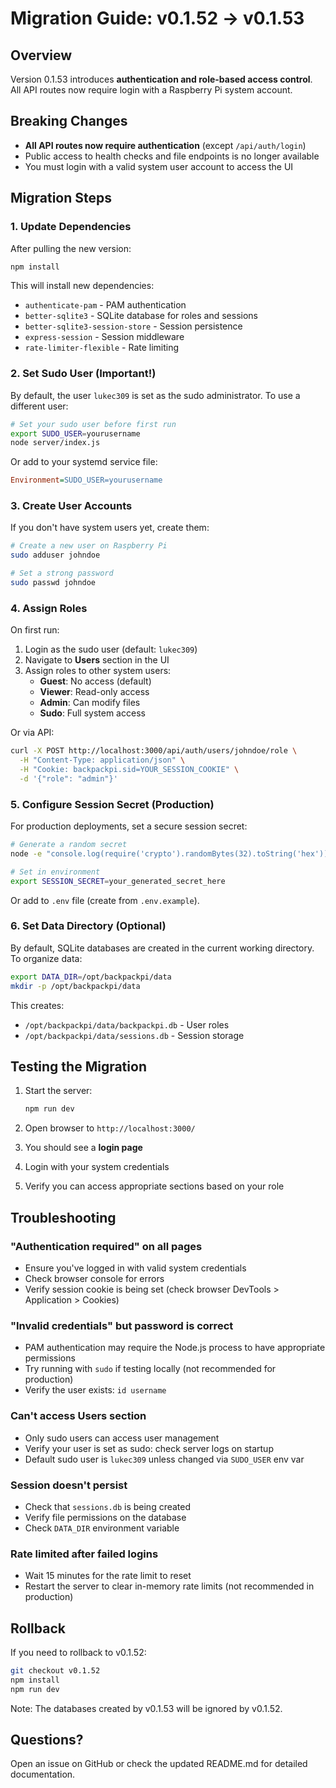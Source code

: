 # Migration Guide: v0.1.52 → v0.1.53

## Overview

Version 0.1.53 introduces **authentication and role-based access control**. All API routes now require login with a Raspberry Pi system account.

## Breaking Changes

- **All API routes now require authentication** (except `/api/auth/login`)
- Public access to health checks and file endpoints is no longer available
- You must login with a valid system user account to access the UI

## Migration Steps

### 1. Update Dependencies

After pulling the new version:

```bash
npm install
```

This will install new dependencies:
- `authenticate-pam` - PAM authentication
- `better-sqlite3` - SQLite database for roles and sessions
- `better-sqlite3-session-store` - Session persistence
- `express-session` - Session middleware
- `rate-limiter-flexible` - Rate limiting

### 2. Set Sudo User (Important!)

By default, the user `lukec309` is set as the sudo administrator. To use a different user:

```bash
# Set your sudo user before first run
export SUDO_USER=yourusername
node server/index.js
```

Or add to your systemd service file:

```ini
Environment=SUDO_USER=yourusername
```

### 3. Create User Accounts

If you don't have system users yet, create them:

```bash
# Create a new user on Raspberry Pi
sudo adduser johndoe

# Set a strong password
sudo passwd johndoe
```

### 4. Assign Roles

On first run:
1. Login as the sudo user (default: `lukec309`)
2. Navigate to **Users** section in the UI
3. Assign roles to other system users:
   - **Guest**: No access (default)
   - **Viewer**: Read-only access
   - **Admin**: Can modify files
   - **Sudo**: Full system access

Or via API:

```bash
curl -X POST http://localhost:3000/api/auth/users/johndoe/role \
  -H "Content-Type: application/json" \
  -H "Cookie: backpackpi.sid=YOUR_SESSION_COOKIE" \
  -d '{"role": "admin"}'
```

### 5. Configure Session Secret (Production)

For production deployments, set a secure session secret:

```bash
# Generate a random secret
node -e "console.log(require('crypto').randomBytes(32).toString('hex'))"

# Set in environment
export SESSION_SECRET=your_generated_secret_here
```

Or add to `.env` file (create from `.env.example`).

### 6. Set Data Directory (Optional)

By default, SQLite databases are created in the current working directory. To organize data:

```bash
export DATA_DIR=/opt/backpackpi/data
mkdir -p /opt/backpackpi/data
```

This creates:
- `/opt/backpackpi/data/backpackpi.db` - User roles
- `/opt/backpackpi/data/sessions.db` - Session storage

## Testing the Migration

1. Start the server:
   ```bash
   npm run dev
   ```

2. Open browser to `http://localhost:3000/`

3. You should see a **login page**

4. Login with your system credentials

5. Verify you can access appropriate sections based on your role

## Troubleshooting

### "Authentication required" on all pages

- Ensure you've logged in with valid system credentials
- Check browser console for errors
- Verify session cookie is being set (check browser DevTools > Application > Cookies)

### "Invalid credentials" but password is correct

- PAM authentication may require the Node.js process to have appropriate permissions
- Try running with `sudo` if testing locally (not recommended for production)
- Verify the user exists: `id username`

### Can't access Users section

- Only sudo users can access user management
- Verify your user is set as sudo: check server logs on startup
- Default sudo user is `lukec309` unless changed via `SUDO_USER` env var

### Session doesn't persist

- Check that `sessions.db` is being created
- Verify file permissions on the database
- Check `DATA_DIR` environment variable

### Rate limited after failed logins

- Wait 15 minutes for the rate limit to reset
- Restart the server to clear in-memory rate limits (not recommended in production)

## Rollback

If you need to rollback to v0.1.52:

```bash
git checkout v0.1.52
npm install
npm run dev
```

Note: The databases created by v0.1.53 will be ignored by v0.1.52.

## Questions?

Open an issue on GitHub or check the updated README.md for detailed documentation.

